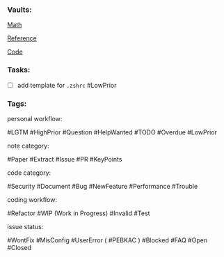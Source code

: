 ### Vaults:

[Math](obsidian://open?vault=Math)

[Reference](obsidian://open?vault=Reference)

[Code](obsidian://open?vault=Code)

### Tasks:

- [ ] add template for `.zshrc` #LowPrior 


### Tags:

personal workflow:

#LGTM #HighPrior #Question #HelpWanted #TODO #Overdue #LowPrior 

note category:

#Paper #Extract #Issue #PR #KeyPoints

code category:

#Security #Document #Bug #NewFeature #Performance #Trouble

coding workflow:

 #Refactor #WIP (Work in Progress) #Invalid #Test
 
issue status:

#WontFix #MisConfig #UserError ( #PEBKAC ) #Blocked #FAQ #Open #Closed
